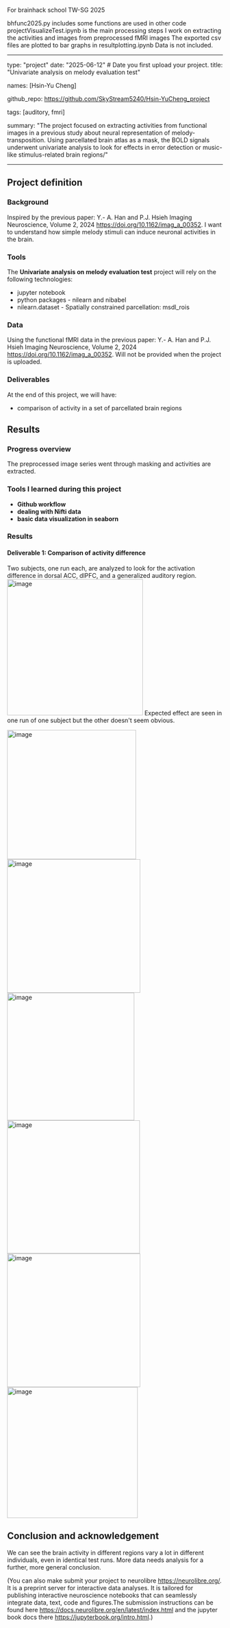 For brainhack school TW-SG 2025

bhfunc2025.py includes some functions are used in other code
projectVisualizeTest.ipynb is the main processing steps I work on extracting the activities and images from preprocessed fMRI images
The exported csv files are plotted to bar graphs in resultplotting.ipynb
Data is not included.

---
type: "project" 
date: "2025-06-12" # Date you first upload your project.
title: "Univariate analysis on melody evaluation test"

names: [Hsin-Yu Cheng]

github_repo: https://github.com/SkyStream5240/Hsin-YuCheng_project

tags: [auditory, fmri]

summary: "The project focused on extracting activities from functional images in a previous study about neural representation of melody-transposition. Using parcellated brain atlas as a mask, the BOLD signals underwent univariate analysis to look for effects in error detection or music-like stimulus-related brain regions/"

---
<!-- This is an html comment and this won't appear in the rendered page. You are now editing the "content" area, the core of your description. Everything that you can do in markdown is allowed below. We added a couple of comments to guide your through documenting your progress. -->

## Project definition

### Background

Inspired by the previous paper: Y.-­ A. Han and P.J. Hsieh Imaging Neuroscience, Volume 2, 2024 https://doi.org/10.1162/imag_a_00352. I want to understand how simple melody stimuli can induce neuronal activities in the brain.


### Tools

The __Univariate analysis on melody evaluation test__ project will rely on the following technologies:
 * jupyter notebook
 * python packages - nilearn and nibabel
 * nilearn.dataset - Spatially constrained parcellation: msdl_rois

### Data

Using the functional fMRI data in the previous paper: Y.-­ A. Han and P.J. Hsieh Imaging Neuroscience, Volume 2, 2024 https://doi.org/10.1162/imag_a_00352.
Will not be provided when the project is uploaded.

### Deliverables

At the end of this project, we will have:
 - comparison of activity in a set of parcellated brain regions

## Results

### Progress overview

The preprocessed image series went through masking and activities are extracted.

### Tools I learned during this project

 * **Github workflow** 
 * **dealing with Nifti data** 
 * **basic data visualization in seaborn** 

### Results

#### Deliverable 1: Comparison of activity difference 

Two subjects, one run each, are analyzed to look for the activation difference in dorsal ACC, dlPFC, and a generalized auditory region. <img width="317" alt="image" src="https://github.com/user-attachments/assets/247a787c-f099-485a-ad7d-fbc159b00b79" />
Expected effect are seen in one run of one subject but the other doesn't seem obvious.

<img width="301" alt="image" src="https://github.com/user-attachments/assets/88091782-5c86-4533-b52e-9b90b65d3185" />
<img width="311" alt="image" src="https://github.com/user-attachments/assets/9be9241c-9e34-490a-b75d-aabe95c8ff7d" />
<img width="297" alt="image" src="https://github.com/user-attachments/assets/c4a09939-0352-42fa-a922-22e0e70bc367" />

<img width="310" alt="image" src="https://github.com/user-attachments/assets/b8f49aa2-2051-4142-ba4a-da26bfe8c6ca" />
<img width="311" alt="image" src="https://github.com/user-attachments/assets/c6a9d909-0279-48ee-a6a5-216ee57426d5" />
<img width="305" alt="image" src="https://github.com/user-attachments/assets/5f650b49-855b-483c-b6cc-0ac8a21ff745" />


## Conclusion and acknowledgement

We can see the brain activity in different regions vary a lot in different individuals, even in identical test runs. More data needs analysis for a further, more general conclusion. 

(You can also make submit your project to neurolibre https://neurolibre.org/. It is a preprint server for interactive data analyses. It is tailored for publishing interactive neuroscience notebooks that can seamlessly integrate data, text, code and figures.The submission instructions can be found here https://docs.neurolibre.org/en/latest/index.html and the jupyter book docs there https://jupyterbook.org/intro.html.)

